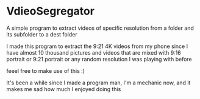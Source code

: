 # VdieoSegregator
A simple program to extract videos of specific resolution from a folder and its subfolder to a dest folder



I made this program to extract the 9:21 4K videos from my phone since I have almost 10 thousand pictures and videos that are mixed with 9:16 portrait
or 9:21 portrait or any random resolution I was playing with before


feeel free to make use of this :)


It's been a while since I made a program man, I'm a mechanic now, and it makes me sad how much I enjoyed doing this 
